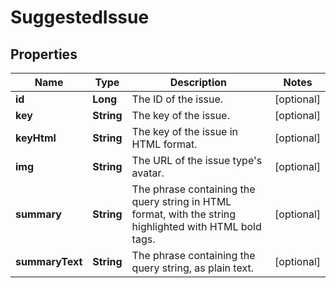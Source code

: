 # SuggestedIssue

## Properties
Name | Type | Description | Notes
------------ | ------------- | ------------- | -------------
**id** | **Long** | The ID of the issue. |  [optional]
**key** | **String** | The key of the issue. |  [optional]
**keyHtml** | **String** | The key of the issue in HTML format. |  [optional]
**img** | **String** | The URL of the issue type&#x27;s avatar. |  [optional]
**summary** | **String** | The phrase containing the query string in HTML format, with the string highlighted with HTML bold tags. |  [optional]
**summaryText** | **String** | The phrase containing the query string, as plain text. |  [optional]
